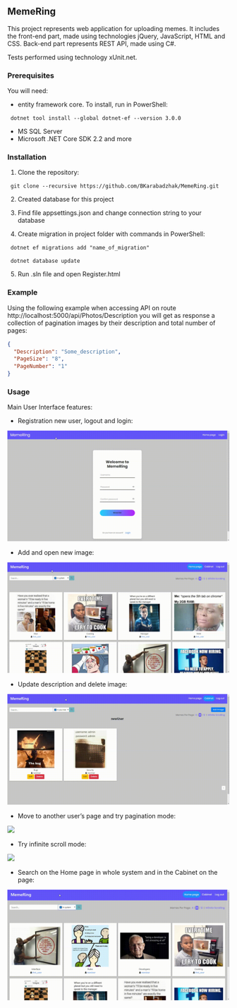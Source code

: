 ## MemeRing
This project represents web application for uploading memes. It includes the front-end part, made using technologies jQuery, JavaScript, HTML and CSS. Back-end part represents REST API, made using C#.

Tests performed using technology xUnit.net.

### Prerequisites
You will need:
- entity framework core. To install, run in PowerShell:
```
 dotnet tool install --global dotnet-ef --version 3.0.0
```
- MS SQL Server 
- Microsoft .NET Core SDK 2.2 and more

### Installation

1. Clone the repository:
  
```
 git clone --recursive https://github.com/BKarabadzhak/MemeRing.git
```
2. Created database for this project

3. Find file appsettings.json and change connection string to your database

4. Create migration in project folder with commands in PowerShell:
```
 dotnet ef migrations add "name_of_migration"
```
```
 dotnet database update
```

5. Run .sln file and open Register.html

### Example
Using the following example when accessing API on route http://localhost:5000/api/Photos/Description you will get as response a collection of pagination images by their description and total number of pages:
```json
{
  "Description": "Some_description",
  "PageSize": "8",
  "PageNumber": "1"
}
```

### Usage
Main User Interface features:

- Registration new user, logout and login:

![](gifs/reg.gif)

- Add and open new image:

![](gifs/photo.gif)

- Update description and delete image:

![](gifs/edit_delete.gif)

- Move to another user’s page and try pagination mode:

![](gifs/pagin.gif)

- Try infinite scroll mode:

![](gifs/inf.gif)

- Search on the Home page in whole system and in the Cabinet on the page:

![](gifs/search.gif)

